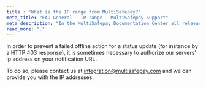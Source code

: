 ```yaml
---
title : "What is the IP range from MultiSafepay?"
meta_title: "FAQ General - IP range - MultiSafepay Support"
meta_description: "In the MultiSafepay Documentation Center all relevant information regarding our Plugins and API. As well as Support pages for Payment Method, Tools and General Questions. You can also find the contact details of our Support Team and Integration Team."
read_more: "."
---
```

In order to prevent a failed offline action for a status update (for instance by a HTTP 403 response), it is sometimes necessary to authorize our servers' ip address on your notification URL. 

To do so, please contact us at <integration@multisafepay.com> and we can provide you with the IP addresses.
